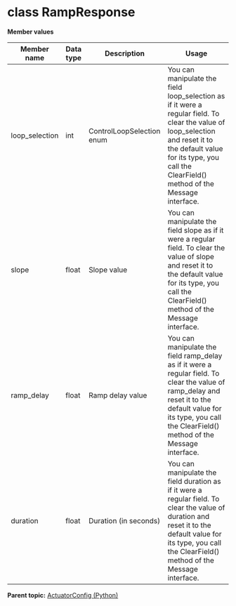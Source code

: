 # class RampResponse

 **Member values** 

|Member name|Data type|Description|Usage|
|-----------|---------|-----------|-----|
|loop\_selection|int|ControlLoopSelection enum|You can manipulate the field loop\_selection as if it were a regular field. To clear the value of loop\_selection and reset it to the default value for its type, you call the ClearField\(\) method of the Message interface.|
|slope|float|Slope value|You can manipulate the field slope as if it were a regular field. To clear the value of slope and reset it to the default value for its type, you call the ClearField\(\) method of the Message interface.|
|ramp\_delay|float|Ramp delay value|You can manipulate the field ramp\_delay as if it were a regular field. To clear the value of ramp\_delay and reset it to the default value for its type, you call the ClearField\(\) method of the Message interface.|
|duration|float|Duration \(in seconds\)|You can manipulate the field duration as if it were a regular field. To clear the value of duration and reset it to the default value for its type, you call the ClearField\(\) method of the Message interface.|

**Parent topic:** [ActuatorConfig \(Python\)](../../summary_pages/ActuatorConfig.md)


